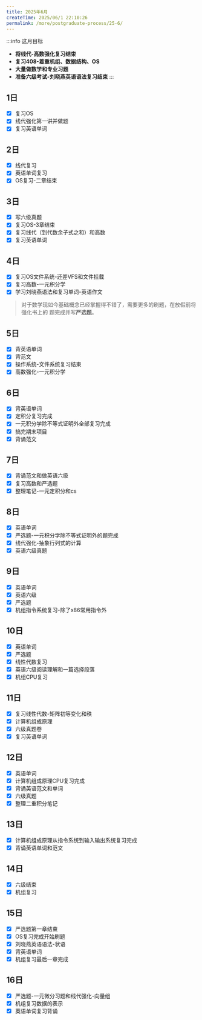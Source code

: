 ```yaml
---
title: 2025年6月
createTime: 2025/06/1 22:10:26
permalink: /more/postgraduate-process/25-6/
---
```


:::info 这月目标
- **将线代-高数强化复习结束**
- **复习408-着重机组、数据结构、OS**
- **大量做数学和专业习题**
- **准备六级考试-刘晓燕英语语法复习结束**
:::

## 1日
- [x] 复习OS
- [x] 线代强化第一讲并做题
- [x] 复习英语单词

## 2日
- [x] 线代复习
- [x] 英语单词复习
- [x] OS复习-二章结束

## 3日
- [x] 写六级真题
- [x] 复习OS-3章结束
- [x] 复习线代（到代数余子式之和）和高数
- [x] 复习英语单词

## 4日
- [x] 复习OS文件系统-还差VFS和文件挂载
- [x] 复习高数-一元积分学
- [x] 学习刘晓燕语法和复习单词-英语作文

> 对于数学现如今基础概念已经掌握得不错了，需要更多的刷题，在放假前将强化书上的
> 题完成并写**严选题**。

## 5日
- [x] 背英语单词
- [x] 背范文
- [x] 操作系统-文件系统复习结束
- [x] 高数强化-一元积分学

## 6日
- [x] 背英语单词
- [x] 定积分复习完成
- [x] 一元积分学除不等式证明外全部复习完成
- [x] 搞完期末项目
- [x] 背诵范文

## 7日
- [x] 背诵范文和做英语六级
- [x] 复习高数和严选题
- [x] 整理笔记-一元定积分和cs

## 8日
- [x] 英语单词
- [x] 严选题-一元积分学除不等式证明外的题完成
- [x] 线代强化-抽象行列式的计算
- [x] 英语六级真题

## 9日
- [x] 英语单词
- [x] 英语六级
- [x] 严选题
- [x] 机组指令系统复习-除了x86常用指令外

## 10日
- [x] 英语单词
- [x] 严选题
- [x] 线性代数复习
- [x] 英语六级阅读理解和一篇选择段落
- [x] 机组CPU复习

## 11日
- [x] 复习线性代数-矩阵初等变化和秩
- [x] 计算机组成原理
- [x] 六级真题卷
- [x] 复习英语单词

## 12日
- [x] 英语单词
- [x] 计算机组成原理CPU复习完成
- [x] 背诵英语范文和单词
- [x] 六级真题
- [x] 整理二重积分笔记

## 13日
- [x] 计算机组成原理从指令系统到输入输出系统复习完成
- [x] 背诵英语单词和范文

## 14日
- [x] 六级结束
- [x] 机组复习

## 15日
- [x] 严选题第一章结束
- [x] OS复习完成开始刷题
- [x] 刘晓燕英语语法-状语
- [x] 背英语单词
- [x] 机组复习最后一章完成

## 16日
- [x] 严选题-一元微分习题和线代强化-向量组
- [x] 机组复习数据的表示
- [x] 英语单词复习背诵
